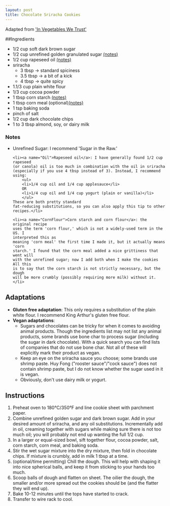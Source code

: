 ```yaml
---
layout: post
title: Chocolate Sriracha Cookies 
---
```


Adapted from ['In Vegetables We Trust'](http://invegetableswetrust.com/2013/10/20/chocolate-sriracha-cookies/)


##Ingredients
<ul>
    <li> 1/2 cup soft dark brown sugar</li>
    <li> 1/2 cup unrefined golden granulated sugar <a href="#UnrefinedSugar">(notes)</a></li>
    <li> 1/2 cup rapeseed oil <a href="#Oil">(notes)</a></li>
    <li> sriracha
        <ul>
        <li> 3 tbsp &rarr; standard spiciness</li>
        <li> 3.5 tbsp &rarr; a bit of a kick</li>
        <li> 4 tbsp &rarr; quite spicy</li>
        </ul>
    </li>
    <li> 1.1/3 cup plain white flour</li>
    <li> 1/3 cup cocoa powder</li>
    <li> 1 tbsp corn starch <a href="#CornFlour">(notes)</a></li>
    <li> 1 tbsp corn meal (optional)<a href="#CornFlour">(notes)</a></li>
    <li> 1 tsp baking soda</li>
    <li> pinch of salt</li>
    <li> 1/2 cup dark chocolate chips</li>
    <li> 1 to 3 tbsp almond, soy, or dairy milk</li>
</ul>

### Notes
<ul>
    <li><a name="UnrefinedSugar">Unrefined Sugar</a>: I recommend 'Sugar in the
    Raw.'</li>

    <li><a name="Oil">Rapeseed oil</a>: I have generally found 1/2 cup rapeseed
    (or canola) oil is too much in combination with the oil in sriracha
    (especially if you use 4 tbsp instead of 3). Instead, I recommend using:
        <ul>
        <li>1/4 cup oil and 1/4 cup applesauce</li>
        OR
        <li>1/4 cup oil and 1/4 cup yogurt (plain or vanilla)</li>
        </ul>
    These are both pretty standard 
    fat-reducing substitutions, so you can also apply this tip to other
    recipes.</li>
    
    <li><a name="CornFlour">Corn starch and corn flour</a>: the original recipe
    uses the term 'corn flour,' which is not a widely-used term in the US. I
    interpreted this as 
    meaning 'corn meal' the first time I made it, but it actually means 'corn
    starch.' I found that the corn meal added a nice grittiness that went will
    with the unrefined sugar; now I add both when I make the cookies All this
    is to say that the corn starch is not strictly necessary, but the dough
    will be more crumbly (possibly requiring more milk) without it.</li>
</ul>

## Adaptations
<ul>
    <li><strong>Gluten free adaptation</strong>: This only requires a substitution of the plain 
    white flour. I recommend King Arthur's gluten free flour.</li>
    <li><strong>Vegan adaptations</strong>: 
        <ul>
        <li>Sugars and chocolates can be tricky for when it comes to avoiding
        animal products. Though the ingredients list may not list any animal
        products, some brands use bone char to process sugar (including the
        sugar in dark chocolate). With a quick search you can find lists of
        companies that do not use bone char. Not all of these will explicitly
        mark their product as vegan.</li>
        <li>Keep an eye on the sriracha sauce you choose; some brands use
        shrimp paste. Huy Fong ("rooster sauce"/"cock sauce") does not contain
        shrimp paste, but I do not know whether the sugar used in it is vegan.</li>
        <li>Obviously, don't use dairy milk or yogurt.</li>
        </ul>
    </li>
</ul>

## Instructions
1. Preheat oven to 180&deg;C/350&deg;F and line cookie sheet with parchment paper.
2. Combine unrefined golden sugar and dark brown sugar. Add in your desired 
amount of sriracha, and any oil substitutions. Incrementally add in oil, 
creaming together with sugars while making sure there is not too much oil; you
will probably not end up wanting the full 1/2 cup.
3. In a larger or equal-sized bowl, sift together flour, cocoa powder, salt, 
corn starch, corn meal, and baking soda.
4. Stir the wet sugar mixture into the dry mixture, then fold in chocolate
chips. If mixture is crumbly, add in milk 1 tbsp at a time.
5. (optional/time permitting) Chill the dough. This will help with shaping it
into nice spherical balls, and keep it from sticking to your hands too much. 
6. Scoop balls of dough and flatten on sheet. The oilier the dough, the smaller
and/or more spread out the cookies should be (and the flatter they will end 
up). 
7. Bake 10-12 minutes until the tops have started to crack.
8. Transfer to wire rack to cool. 
